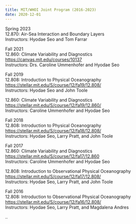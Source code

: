 ```yaml
---
title: MIT/WHOI Joint Program (2016-2023)
date: 2020-12-01
---
```


Spring 2023<br>
12.870: Air-Sea Interaction and Boundary Layers <br>
Instructors: Hyodae Seo and Tom Farrar<br>

Fall 2021<br>
12.860: Climate Variability and Diagnostics<br>
https://canvas.mit.edu/courses/10137<br>
Instructors: Drs. Caroline Ummenhofer and Hyodae Seo<br>

Fall 2019<br>
12.808: Introduction to Physical Oceanography<br>
https://stellar.mit.edu/S/course/12/fa19/12.808/<br>
Instructors: Hyodae Seo and John Toole<br>

12.860: Climate Variability and Diagnostics<br>
https://stellar.mit.edu/S/course/12/fa19/12.860/<br>
Instructors: Caroline Ummenhofer and Hyodae Seo <br>

Fall 2018 <br>
12.808: Introduction to Physical Oceanography <br>
https://stellar.mit.edu/S/course/12/fa18/12.808/ <br>
Instructors: Hyodae Seo, Larry Pratt, and John Toole <br>

Fall 2017 <br>
12.860: Climate Variability and Diagnostics <br>
https://stellar.mit.edu/S/course/12/fa17/12.860 <br>
Instructors: Caroline Ummenhofer and Hyodae Seo <br>

12.808: Introduction to Observational Physical Oceanography <br>
https://stellar.mit.edu/S/course/12/fa17/12.808/ <br>
Instructors: Hyodae Seo, Larry Pratt, and John Toole <br>

Fall 2016 <br>
12.808: Introduction to Observational Physical Oceanography <br>
https://stellar.mit.edu/S/course/12/fa16/12.808/ <br>
Instructors: Hyodae Seo, Larry Pratt, and Magdalena Andres <br>


<!--more-->

..
